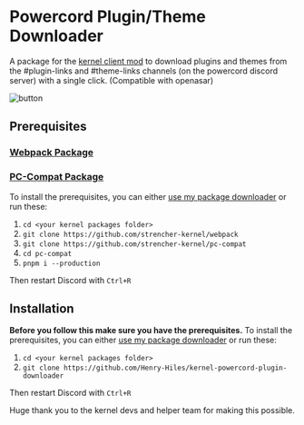 # Powercord Plugin/Theme Downloader

A package for the [kernel client mod](https://github.com/kernel-mod/) to download plugins and themes from the #plugin-links and #theme-links channels (on the powercord discord server) with a single click. (Compatible with openasar)

![button](https://i.imgur.com/qrE0xA3.png)

## Prerequisites

### [Webpack Package](https://github.com/strencher-kernel/webpack)

### [PC-Compat Package](https://github.com/strencher-kernel/pc-compat)

To install the prerequisites, you can either [use my package downloader](https://github.com/Henry-Hiles/kernel-package-downloader) or run these:

1. `cd <your kernel packages folder>`
2. `git clone https://github.com/strencher-kernel/webpack`
3. `git clone https://github.com/strencher-kernel/pc-compat`
4. `cd pc-compat`
5. `pnpm i --production`

Then restart Discord with `Ctrl+R`

## Installation

**Before you follow this make sure you have the prerequisites.**
To install the prerequisites, you can either [use my package downloader](https://github.com/Henry-Hiles/kernel-package-downloader) or run these:

1. `cd <your kernel packages folder>`
2. `git clone https://github.com/Henry-Hiles/kernel-powercord-plugin-downloader`

Then restart Discord with `Ctrl+R`

Huge thank you to the kernel devs and helper team for making this possible.
